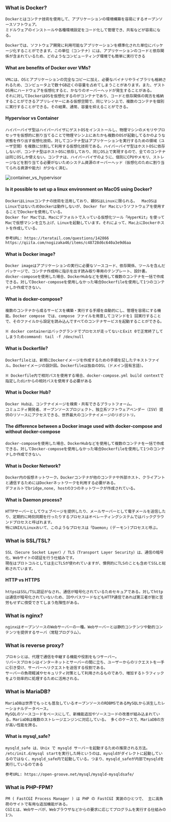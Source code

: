 ### What is Docker?
	Dockerとはコンテナ技術を使用して、アプリケーションの環境構築を容易にするオープンソースソフトウェア。  
	ミドルウェアのインストールや各種環境設定をコード化して管理でき、共有などが容易になる。
	
	Dockerでは、ソフトウェア開発に利用可能なアプリケーションを標準化された単位にパッケージ化することができます。この単位（コンテナ）には、アプリケーションのコードと依存関係が含まれているため、どのようなコンピューティング環境でも簡単に実行できる

#### What are benefits of Docker over VMs?
	VMには、OSとアプリケーションの完全なコピーに加え、必要なバイナリやライブラリも格納されるため、コンピュータ上で数十GB近くの容量を占めてしまうことがあります。また、ゲストOS用にハードウェアを仮想化すると、かなりのオーバーヘッドが発生することがある。
	それに対してDockerはOSを仮想化するのがコンテナであり、コードと依存関係の両方を格納することができるアプリレイヤーにある仮想空間で、同じマシン上で、複数のコンテナを個別に実行することができる。その結果、通常、容量を抑えることができる。

#### Hypervisor vs Container
	ハイパーバイザ型はハイパーバイザにゲストOSをインストールし、物理マシンのメモリやプロセッサを仮想的に割り当てることで物理マシン上にあたかも複数のOSが起動してるかのような状態を作り出す仮想化技術。対してコンテナ型はアプリケーションを実行するための領域（ユーザ空間）を複数に分割して利用する仮想化技術である。ハイパーバイザ型はホストOSに依存しないが、コンテナ型はホストOSに依存しており、同じOS上で実現するので、全てのコンテナは同じOSしか使えない。コンテナは、ハイパーバイザのように、個別にCPUやメモリ、ストレージなどを割り当てる必要がないためシステム資源のオーバーヘッド（仮想化のために割り当てられる資源や能力）が少なく済む。

![container_vs_hypervisor](https://image.itmedia.co.jp/enterprise/articles/1506/08/kz_its01.jpg)

#### Is it possible to set up a linux environment on MacOS using Docker?
	DockerはLinuxコンテナの技術を活用しており、親OSはLinuxに限られる。	MacOSはLinuxではないためDockerは動作しないが、Docker for Macというソフトウェアを使用することでDockerを使用している。
	Docker for Macでは、Macにデフォルトで入っている仮想化ツール「HyperKit」を使ってMacで仮想マシンを立ち上げ、Linuxを起動しています。それによって、Mac上にDockerホストを作成している。
	
	参考URL: https://teratail.com/questions/142866 https://qiita.com/nogizaka46/items/c48728d6c640a3e9d6aa

#### What is Docker image?
	Docker imageはアプリケーションの実行に必要なソースコード、依存関係、ツールを含んだパッケージで、コンテナ作成時に指示を出す読み取り専用のテンプレート、設計書。
	docker-composeを使用した場合、DockerHubなどを使用して複数のコンテナを一括で作成できる。対してDocker-composeを使用しなかった場合Dockerfileを使用して1つのコンテナしか作成できない。

#### What is docker-compose?
	複数のコンテナから成るサービスを構築・実行する手順を自動的にし、管理を容易にする機能。Docker compose では、compose ファイルを用意してコマンドを1 回実行することで、そのファイルから設定を読み込んですべてのコンテナサービスを起動することができる。  

	※ docker containerはバックグランドでプロセスが走ってないとExit 0で正常終了してしまうためcommand: tail -f /dev/null

#### What is Dockerfile?
	Dockerfileとは、新規にDockerイメージを作成するための手順を記したテキストファイル。Dockerイメージの設計図。Dockerfileは独自のDSL（ドメイン固有言語）。  

	※ Dockerfile内で相対パスを使用する場合、docker-compose.yml build contextで指定したdirからの相対パスを使用する必要がある

#### What is Docker Hub?
	Docker Hubは、コンテナイメージを検索・共有できるプラットフォーム。
	コミュニティ開発者、オープンソースプロジェクト、独立系ソフトウェアベンダー（ISV）提供のリソースにアクセスできる、世界最大のコンテナイメージのリポジトリ。

#### The difference between a Docker image used with docker-compose and without docker-compose
	docker-composeを使用した場合、DockerHubなどを使用して複数のコンテナを一括で作成できる。対してDocker-composeを使用しなかった場合Dockerfileを使用して1つのコンテナしか作成できない。  

#### What is Docker Network?
	Docker内の仮想ネットワーク。Dockerコンテナが他のコンテナや外部ホスト、クライアントと通信するためにはDockerネットワークを利用する必要がある。
	デフォルトでbridge,none, hostの3つのネットワークが作成されている。

#### What is Daemon process?
	HTTPサーバーとしてウェブページを提供したり、メールサーバーとして電子メールを送信したり、定期的に時刻同期を行ったりするプロセスはオペレーティングシステムではバックグラウンドプロセスと呼ばれます。
	特にUNIX/Linuxおいて、このようなプロセスは「Daemon」(デーモン)プロセスと呼ぶ。

### What is SSL/TSL?
	SSL（Secure Socket Layer）/ TLS（Transport Layer Security）は、通信の暗号化、Webサイトの認証を行う仕組みです。
	現在はプロトコルとしては主にTLSが使われていますが、慣例的にTLSのことも含めてSSLと総称されています。  

#### HTTP vs HTTPS
	httpsはSSL/TSL認証がなされ、通信が暗号化されているためセキュアである。対してhttpは通信が暗号化されていないため、IDやパスワードなどもHTTP通信であれば第三者が割と苦労もせずに傍受できてしまう危険性がある。

### What is nginx?
	nginxはオープンソースのWebサーバーの一種。Webサーバーとは静的コンテンツや動的コンテンツを提供するサーバ（常駐プログラム）。

### What is reverse proxy?
	プロキシとは、代理で通信を中継する機能や役割をもつサーバー。
	リバースプロキシはインターネットとサーバーの間に立ち、ユーザーからのリクエストを一手に引き受け、サーバーへリクエストを送信する役割である。
	サーバーの負荷軽減やセキュリティ対策として利用されるものであり、増加するトラフィックをより効率的に処理するために活用される。

### What is MariaDB?
	MariaDBは世界でもっとも普及しているオープンソースのRDBMSであるMySQLから派生したレーショナルデータベース。
	MySQLのソースコードをベースにして、新機能追加やソースコードの改善が組み込まれている。MariaDBは複数のストレージエンジンに対応している。 多くのケースで、MariaDBの方が高い性能を誇る。

#### What is mysql_safe?
	mysqld_safe は、Unix で mysqld サーバーを起動するための推奨される方法。
	/etc/init.d/mysql startを実行した時というのは、mysqldがダイレクトに起動しているのではなく、mysqld_safe内で起動している。つまり、mysqld_safeが内部でmysqldを実行しているのである

	参考URL: https://open-groove.net/mysql/mysqld-mysqldsafe/

### What is PHP-FPM?
	PM ( FastCGI Process Manager ) は PHP の FastCGI 実装のひとつで、 主に高負荷のサイトで有用な追加機能がある。
	CGIとは、Webサーバが、Webブラウザなどからの要求に応じてプログラムを実行する仕組みの1つ。


